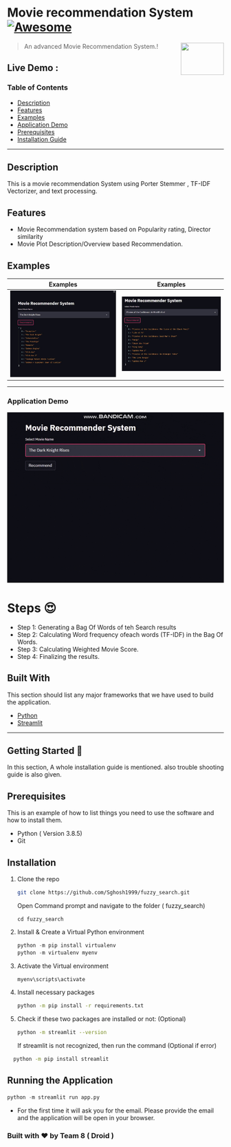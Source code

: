 # Movie recommendation System [![Awesome](https://cdn.rawgit.com/sindresorhus/awesome/d7305f38d29fed78fa85652e3a63e154dd8e8829/media/badge.svg)](https://github.com/MarcSkovMadsen/awesome-streamlit)

[<img src="https://static.vecteezy.com/system/resources/thumbnails/000/623/500/small/5-29.jpg" align="right" height="75" width="100">](https://streamlit.io)

> An advanced Movie Recommendation System.!

## Live Demo :

### Table of Contents

- [Description](#description)
- [Features](#feat1)
- [Examples](#examples1)
- [Application Demo](#demo1)
- [Prerequisites](#preq)
- [Installation Guide](#guide1)

---

<a name="description"/>

## Description

This is a movie recommendation System using Porter Stemmer , TF-IDF Vectorizer, and text processing.

<a name="feat1"/>

## Features

- Movie Recommendation system based on Popularity rating, Director similarity
- Movie Plot Description/Overview based Recommendation.

<a name="examples1"/>

## Examples

|                                        Examples                                        |                                        Examples                                        |
| :------------------------------------------------------------------------------------: | :------------------------------------------------------------------------------------: |
| ![](https://github.com/Sghosh1999/Movie-Recommendation-System/blob/main/demo/img1.JPG) | ![](https://github.com/Sghosh1999/Movie-Recommendation-System/blob/main/demo/img2.JPG) |

---

<a name="demo1"/>

### Application Demo

<p align="center">
  <img src="https://github.com/Sghosh1999/Movie-Recommendation-System/blob/main/demo/recommendation.gif" alt="animated" />
</p>

# Steps :heart_eyes:

- Step 1: Generating a Bag Of Words of teh Search results
- Step 2: Calculating Word frequency ofeach words (TF-IDF) in the Bag Of Words.
- Step 3: Calculating Weighted Movie Score.
- Step 4: Finalizing the results.

## Built With

This section should list any major frameworks that we have used to build the application.

- [Python](https://www.python.org/)
- [Streamlit](https://streamlit.io/)

---

<!-- GETTING STARTED -->

## Getting Started :robot:

In this section, A whole installation guide is mentioned. also trouble shooting guide is also given.

<a name="preq"/>

## Prerequisites

This is an example of how to list things you need to use the software and how to install them.

- Python ( Version 3.8.5)
- Git

<a name="guide1"/>

## Installation

1. Clone the repo

   ```sh
   git clone https://github.com/Sghosh1999/fuzzy_search.git
   ```

   Open Command prompt and navigate to the folder ( fuzzy_search)

   ```
   cd fuzzy_search
   ```

2. Install & Create a Virtual Python environment
   ```python
   python -m pip install virtualenv
   python -m virtualenv myenv
   ```
3. Activate the Virtual environment
   ```python
   myenv\scripts\activate
   ```
4. Install necessary packages
   ```sh
   python -m pip install -r requirements.txt
   ```
5. Check if these two packages are installed or not: (Optional)
   ```sh
   python -m streamlit --version
   ```
   If streamlit is not recognized, then run the command (Optional if error)

```sh
  python -m pip install streamlit
```

## Running the Application

```python
python -m streamlit run app.py
```

- For the first time it will ask you for the email. Please provide the email and the application will be open in your browser.

### Built with :heart: by Team 8 ( Droid )

